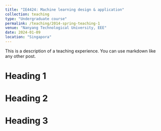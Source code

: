 ```yaml
---
title: "IE4424: Machine learning design & application"
collection: teaching
type: "Undergraduate course"
permalink: /teaching/2014-spring-teaching-1
venue: "Nanyang Technological University, EEE"
date: 2024-01-09
location: "Singapora"
---
```


This is a description of a teaching experience. You can use markdown like any other post.

Heading 1
======

Heading 2
======

Heading 3
======